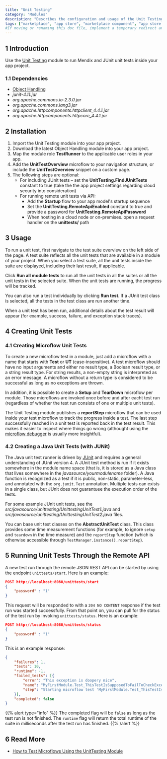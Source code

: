 ```yaml
---
title: "Unit Testing"
category: "Modules"
description: "Describes the configuration and usage of the Unit Testing module, which is available in the Mendix Marketplace."
tags: ["marketplace", "app store", "marketplace component", "app store component", "unit testing", "unit test", "test suite", "testing", "qa", "quality", "platform support"]
#If moving or renaming this doc file, implement a temporary redirect and let the respective team know they should update the URL in the product. See Mapping to Products for more details.
---
```


## 1 Introduction

Use the [Unit Testing](https://appstore.home.mendix.com/link/app/390/) module to run Mendix and JUnit unit tests inside your app project.

### 1.1 Dependencies

* [Object Handling](/appstore/modules/object-handling)
* *junit-4.11.jar*
* *org.apache.commons.io-2.3.0.jar*
* *org.apache.commons.lang3.jar*
* *org.apache.httpcomponents.httpclient_4.4.1.jar*
* *org.apache.httpcomponents.httpcore_4.4.1.jar*

## 2 Installation

1. Import the Unit Testing module into your app project.
2. Download the latest Object Handling module into your app project.
3. Map the module role **TestRunner** to the applicable user roles in your app.
4. Add the **UnitTestOverview** microflow to your navigation structure, or include the **UnitTestOverview** snippet on a custom page.
5. The following steps are optional:
	* For including JUnit tests – set the **UnitTesting.FindJUnitTests** constant to true (take the the app project settings regarding cloud security into consideration)
	* For running remote unit tests via API:
		* Add the **Startup** flow to your app model's startup sequence
		* Set the **UnitTesting.RemoteApiEnabled** constant to true and provide a password for **UnitTesting.RemoteApiPassword**
		* When hosting in a cloud node or on-premises. open a request handler on the **unittests/** path

## 3 Usage

To run a unit test, first navigate to the test suite overview on the left side of the page. A test suite reflects all the unit tests that are available in a module of your project. When you select  a test suite, all the unit tests inside the suite are displayed, including their last result, if applicable.

Click **Run all module tests** to run all the unit tests in all the suites or all the unit tests in the selected suite. When the unit tests are running, the progress will be tracked.

You can also run a test individually by clicking **Run test**. If a JUnit test class is selected, all the tests in the test class are run another time.

When a unit test has been run, additional details about the test result will appear (for example, success, failure, and exception stack traces).

## 4 Creating Unit Tests

### 4.1 Creating Microflow Unit Tests

To create a new microflow test in a module, just add a microflow with a name that starts with **Test** or **UT** (case-insensitive). A test microflow should have no input arguments and either no result type, a Boolean result type, or a string result type. For string results, a non-empty string is interpreted as an error message. A microflow without a return type is considered to be successful as long as no exceptions are thrown.

In addition, it is possible to create a **Setup** and **TearDown** microflow per module. Those microflows are invoked once before and after eacht test run (regardless of whether the test run consists of one or multiple unit tests).

The Unit Testing module publishes a **reportStep** microflow that can be used inside your test microflow to track the progress inside a test. The last step successfully reached in a unit test is reported back in the test result. This makes it easier to inspect where things go wrong (althought using the [microflow debugger](/howto/monitoring-troubleshooting/debug-microflows) is usually more insightful).

### 4.2 Creating a Java Unit Tests (with JUNit)

The Java unit test runner is driven by [JUnit](https://junit.org/junit5/) and requires a general understanding of JUnit version 4. A JUnit test method is run if it exists somewhere in the module name space (that is, it is stored as a Java class that lives somewhere in the *javasource/yourmodulename* folder). A Java function is recognized as a test if it is public, non-static, parameter-less, and annotated with the `org.junit.Test` annotation. Multiple tests can exists in a single class, but JUnit does not guarantuee the execution order of the tests.

For some example JUnit unit tests, see the *src/javasource/unittesting/UnittestingUnitTest1.java* and *src/javasource/unittesting/UnittestingUnitTest2.java* files.

You can base unit test classes on the **AbstractUnitTest** class. This class provides some time measurement functions (for example, to ignore `setup` and `teardown` in the time measure) and the `reportStep` function (which is otherwise accessible through `TestManager.instance().reportStep`).

## 5 Running Unit Tests Through the Remote API

A new test run through the remote JSON REST API can be started by using the endpoint `unittests/start`. Here is an example:

```json
POST http://localhost:8080/unittests/start
{
	"password" : "1"
}
```

This request will be responded to with a `204 NO CONTENT` response if the test run was started successfully. From that point on, you can pull for the status of the test run by invoking `unittests/status`. Here is an example:

```json
POST http://localhost:8080/unittests/status
{
	"password" : "1"
}
```

This is an example response:

```json
{
    "failures": 1,
    "tests": 10,
    "runtime": -1,
    "failed_tests": [{
        "error": "This exception is doopery nice",
        "name": "MyFirstModule.Test_ThisTestIsSupposedToFailToCheckExceptionRendering",
        "step": "Starting microflow test 'MyFirstModule.Test_ThisTestIsSupposedToFailToCheckExceptionRendering'"
    }],
    "completed": false
}
```

{{% alert type="info" %}}
The completed flag will be `false` as long as the test run is not finished. The `runtime` flag will return the total runtime of the suite in milliseconds after the test run has finished.
{{% /alert %}}

## 6 Read More

* [How to Test Microflows Using the UnitTesting Module](https://docs.mendix.com/howto/testing/testing-microflows-using-the-unittesting-module)